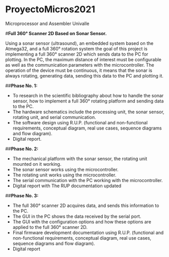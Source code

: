 # ProyectoMicros2021
Microprocessor and Assembler Univalle

#**Full 360° Scanner 2D Based on Sonar Sensor.**

Using a sonar sensor (ultrasound), an embedded system based on the Atmega32, and a full 360° rotation system the goal of this project is implementing a full 360° scanner 2D which sends data to the PC for plotting. In the PC, the maximum distance of interest must be configurable as well as the communication parameters with the microcontroller. The operation of the device must be continuous, it means that the sonar is always rotating, generating data, sending this data to the PC and plotting it.

##**Phase No. 1:**
- To research in the scientific bibliography about how to handle the sonar sensor, how to implement a full 360° rotating platform and sending data to the PC.
- The hardware schematics include the processing unit, the sonar sensor, rotating unit, and serial communication.
- The software design using R.U.P. (functional and non-functional requirements, conceptual diagram, real use cases, sequence diagrams and flow diagram).
- Digital report.

##**Phase No. 2:**
- The mechanical platform with the sonar sensor, the rotating unit mounted on it working.
- The sonar sensor works using the microcontroller.
- The rotating unit works using the microcontroller.
- The serial communication with the PC working with the microcontroller.
- Digital report with The RUP documentation updated

##**Phase No. 3:**
- The full 360° scanner 2D acquires data, and sends this information to the PC.
- The GUI in the PC shows the data received by the serial port.
- The GUI with the configuration options and how these options are applied to the full 360° scanner 2D.
- Final firmware development documentation using R.U.P. (functional and non-functional requirements, conceptual diagram, real use cases, sequence diagrams and flow diagram).
- Digital report

